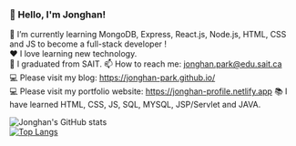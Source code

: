 ### 👋 Hello, I'm Jonghan!

🌱 I’m currently learning MongoDB, Express, React.js, Node.js, HTML, CSS and JS to become a full-stack developer !   
❤️ I love learning new technology.  
📝 I graduated from SAIT.
📫 How to reach me: jonghan.park@edu.sait.ca  
💻 Please visit my blog: https://jonghan-park.github.io/  
💻 Please visit my portfolio website: https://jonghan-profile.netlify.app
📚 I have learned HTML, CSS, JS, SQL, MYSQL, JSP/Servlet and JAVA.

![Jonghan's GitHub stats](https://github-readme-stats.vercel.app/api?username=Jonghan-park&count_private=true&show_icons=true&theme=radical)  
[![Top Langs](https://github-readme-stats.vercel.app/api/top-langs/?username=Jonghan-park&theme=radical&layout=compact)](https://github.com/Jonghan-park/github-readme-stats)

<!--

- 🔭 I’m currently working on ...
- 🌱 I’m currently learning ...
- 👯 I’m looking to collaborate on ...
- 🤔 I’m looking for help with ...
- 💬 Ask me about ...
- 📫 How to reach me: ...
- 😄 Pronouns: ...
- ⚡ Fun fact: ...
-->
 
